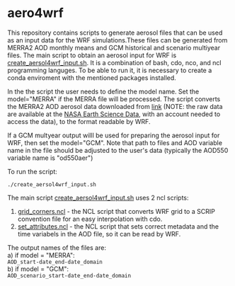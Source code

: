 # aero4wrf

This  repository contains scripts to generate aerosol files that can be used as an input data for the WRF simulations.These files can be generated from MERRA2 AOD monthly means and GCM historical and scenario multiyear files.
The main script to obtain an aerosol input for WRF is [create_aersol4wrf_input.sh](./create_aersol4wrf_input.sh). It is a combination of bash, cdo, nco, and ncl programming languges. To be able to run it, it is necessary to create a conda enviroment with the mentioned packages installed. 

In the the script the user needs to define the model name. Set the model="MERRA" if the MERRA file will be processed. The script converts the MERRA2 AOD aerosol data downloaded from [link](https://b2share.fz-juelich.de/records/?community=a140d3f3-0117-4665-9945-4c7fcb9afb51&sort=mostrecent&page=1&size=10) (NOTE: the raw data are available at the [NASA Earth Science Data](https://goldsmr4.gesdisc.eosdis.nasa.gov/data/MERRA2_MONTHLY/M2IMNXGAS.5.12.4/), with an account needed to access the data), to the format readable by WRF. 

If a GCM multyear output willl be used for preparing the aerosol input for WRF, then set the model="GCM". Note that path to files and AOD variable name in the file should be adjusted to the user's data (typically the AOD550 variable name is "od550aer")

To run the script:
	                    
    ./create_aersol4wrf_input.sh
	
The main script [create_aersol4wrf_input.sh](./create_aersol4wrf_input.sh) uses 2 ncl scripts:
1. [grid_corners.ncl](./grid_corners.ncl) - the NCL script that converts WRF grid to a SCRIP convention file for an easy interpolation with cdo. 
2. [set_attributes.ncl](./set_attributes.ncl)  - the NCL script that sets correct metadata and the time variabels in the AOD file, so it can be read by WRF.

The output names of the files are:
<br/> a) if model = "MERRA":
	<br/> `AOD_start-date_end-date_domain`
<br/> b) if model = "GCM":
	<br/> `AOD_scenario_start-date_end-date_domain`
